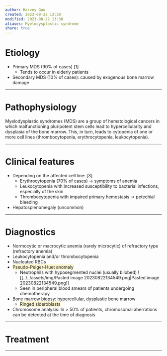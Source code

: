 ```yaml
---
author: Harvey Guo
created: 2023-08-22 13:38
modified: 2023-08-22 13:38
aliases: Myelodysplastic syndrome
share: true
---
```


# Etiology
- Primary MDS (90% of cases) [1]
	- Tends to occur in elderly patients
- Secondary MDS (10% of cases): caused by exogenous bone marrow damage

---
# Pathophysiology
Myelodysplastic syndromes (MDS) are a group of hematological cancers in which malfunctioning pluripotent stem cells lead to hypercellularity and dysplasia of the bone marrow. This, in turn, leads to cytopenia of one or more cell lines (thrombocytopenia, erythrocytopenia, leukocytopenia).

---
# Clinical features
- Depending on the affected cell line: [3]
	- Erythrocytopenia (70% of cases) → symptoms of anemia
	- Leukocytopenia with increased susceptibility to bacterial infections, especially of the skin
	- Thrombocytopenia with impaired primary hemostasis → petechial bleeding
- Hepatosplenomegaly  (uncommon)

---
# Diagnostics
- Normocytic or macrocytic anemia (rarely microcytic) of refractory type (refractory anemia)
- Leukocytopenia and/or thrombocytopenia
- Nucleated RBCs
- <span style="background:rgba(240, 200, 0, 0.2)">Pseudo-Pelger-Huet anomaly</span>
	- Neutrophils with hyposegmented nuclei (usually bilobed) ![[../../assets/img/Pasted image 20230822134549.png|Pasted image 20230822134549.png]]
	- Seen in peripheral blood smears of patients undergoing chemotherapy
- Bone marrow biopsy: hypercellular, dysplastic bone marrow
	- <span style="background:rgba(240, 200, 0, 0.2)">Ringed sideroblasts</span>
- Chromosome analysis: In > 50% of patients, chromosomal aberrations can be detected at the time of diagnosis

---
# Treatment


---
